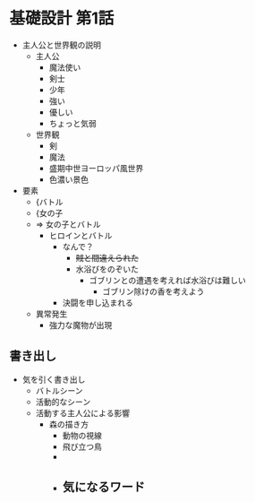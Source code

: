 # 基礎設計 第1話
- 主人公と世界観の説明
  - 主人公
    - 魔法使い
    - 剣士
    - 少年
    - 強い
    - 優しい
    - ちょっと気弱
  - 世界観
    - 剣
    - 魔法
    - 盛期中世ヨーロッパ風世界
    - 色濃い景色
- 要素
  - {バトル
  - {女の子
  - => 女の子とバトル
    - ヒロインとバトル
      - なんで？
        - ~~賊と間違えられた~~
        - 水浴びをのぞいた
          - ゴブリンとの遭遇を考えれば水浴びは難しい
            - ゴブリン除けの香を考えよう
      - 決闘を申し込まれる
  - 異常発生
    - 強力な魔物が出現

## 書き出し
- 気を引く書き出し
  - バトルシーン
  - 活動的なシーン
  - 活動する主人公による影響
    - 森の描き方
      - 動物の視線
      - 飛び立つ鳥
      - 
      - 気になるワード
        - 

